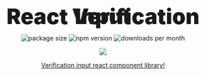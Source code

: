 <h1 align="center" style="
font-weight: 900;
font-size: 3rem;
line-height: 0;
margin: 4rem 0 2.5rem;
">React Verification Input</b></h1>
<p align="center">
  <img src="https://img.shields.io/bundlephobia/minzip/react-verification-input-aria?style=flat-square" alt="package size" />
  <img src="https://img.shields.io/npm/dw/react-verification-input-aria?style=flat-square" alt="npm version" />
  <img src="https://img.shields.io/jsdelivr/npm/hm/react-verification-input-aria?style=flat-square" alt="downloads per month" />
</p>
<p align="center">
    <a href="https://www.npmjs.com/package/react-verification-input-aria" target="_blank">
        <img src="https://img.shields.io/npm/v/react-verification-input-aria?style=for-the-badge&logo=appveyor" />
    </a>
</p>

<a href="https://leularia.github.io/react-verification-input-aria">
  <p align="center">Verification input react component library!</p>
</a>
